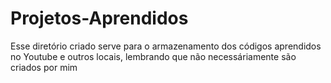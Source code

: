 # Projetos-Aprendidos
Esse diretório criado serve para o armazenamento dos códigos aprendidos no Youtube e outros locais, lembrando que não necessáriamente são criados por mim
